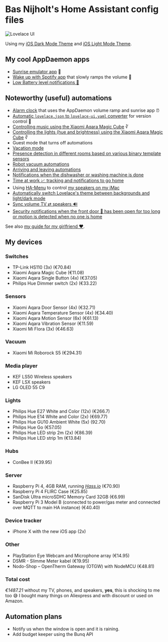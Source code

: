 
# Bas Nijholt's Home Assistant config files
![Lovelace UI](http://files.nijho.lt/ha-ui.gif)

Using my [iOS Dark Mode Theme](https://github.com/basnijholt/lovelace-ios-dark-mode-theme) and [iOS Light Mode Theme](https://github.com/basnijholt/lovelace-ios-light-mode-theme).

## My cool AppDaemon apps
* [Sunrise emulator app](appdaemon/apps/wake_up_light.py) 🌅
* [Wake up with Spotify app](appdaemon/apps/wake_up_with_spotify.py) that slowly ramps the volume 📢
* [Low Battery level notifications 🔋](appdaemon/apps/battery_monitor.py) 

## Noteworthy (useful) automations
* [Alarm clock](automations/alarm_clock.yaml) that uses the AppDaemon volume ramp and sunrise app ⏰
* [Automatic `lovelace.json` to `lovelace-ui.yaml` converter](automations/lovelace.yaml) for version control 🤖
* [Controlling music using the Xiaomi Aqara Magic Cube](automations/cube.yaml) ∛
* [Controlling the lights (hue and brightness) using the Xiaomi Aqara Magic Cube](automations/lights.yaml) ∛
* Guest mode that turns off automations
* [Vacation mode](automations/vacation_mode.yaml)
* [Presence detection in different rooms based on various binary template sensors](includes/binary_sensors.yaml)
* [Robot vacuum automations](automations/vacuum.yaml)
* [Arriving and leaving automations](automations/leaving_and_arriving.yaml)
* [Notifications when the dishwasher  or washing machine is done](automations/utilities.yaml)
* [Time at work 📈 tracking and notifications to go home](includes/sensors.yaml)
* Using [HA-Menu](https://github.com/codechimp-org/ha-menu) to control [my speakers on my iMac](automations/lsx-control.yaml)
* [Automatically switch Lovelace's theme between backgrounds and light/dark mode](automations/frontend.yaml)
* [Sync volume TV ⇄ speakers 🔊](automations/media_player.yaml)
* [Security notifications when the front door 🚪 has been open for too long or motion is detected when no one is home](automations/security.yaml)

See also [my guide for my girlfriend ❤️](guide.md).

## My devices

### Switches
* TP-Link HS110 (3x) (€70.84)
* Xiaomi Aqara Magic Cube (€11.08)
* Xiaomi Aqara Single Button (4x) (€37.05)
* Philips Hue Dimmer switch (2x) (€33.22)

### Sensors
* Xiaomi Aqara Door Sensor (4x) (€32.71)
* Xiaomi Aqara Temperature Sensor (4x) (€34.40)
* Xiaomi Aqara Motion Sensor (6x) (€61.13)
* Xiaomi Aqara Vibration Sensor (€11.59)
* Xiaomi Mi Flora (3x) (€46.63)

### Vacuum
* Xiaomi Mi Roborock S5 (€294.31)

### Media player
* KEF LS50 Wireless speakers
* KEF LSX speakers
* LG OLED 55 C9

### Lights
* Philips Hue E27 White and Color (12x) (€266.7)
* Philips Hue E14 White and Color (2x) (€69.77)
* Philips Hue GU10 Ambient White (5x) (92.70)
* Philips Hue Go (€57.05)
* Philips Hue LED strip 2m (2x) (€86.39)
* Philips Hue LED strip 1m (€13.84)

### Hubs
* ConBee II (€39.95)

### Server
* Raspberry Pi 4, 4GB RAM, running [*Hass.io*](https://www.home-assistant.io/hassio/) (€70.90)
* Raspberry Pi 4 FLIRC Case (€25.85)
* SanDisk Ultra microSDHC Memory Card 32GB (€6.99)
* Raspberry Pi 3 Model B (connected to power/gas meter and connected over MQTT to main HA instance) (€40.40)

### Device tracker
* iPhone X with the new iOS app (2x)

### Other
* PlayStation Eye Webcam and Microphone array (€14.95)
* DSMR - Slimme Meter kabel (€19.95)
* Nodo-Shop – OpenTherm Gateway (OTGW) with NodeMCU (€48.81)

### Total cost
*€1487.21* without my TV, phones, and speakers, **yes**, this is shocking to me too 😅
I bought many things on Aliexpress and with discount or used on Amazon.

## Automation plans
* Notify us when the window is open and it is raining.
* Add budget keeper using the Bunq API
